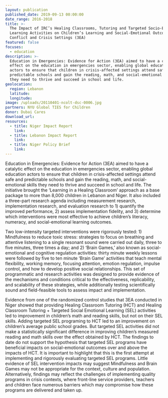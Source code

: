 ```yaml
---
layout: publication
published_date: 2019-09-13 00:00:00
date_range: 2016-2018
title: >-
  The Impact of IRC’s Healing Classrooms, Tutoring and Targeted Socio-Emotional
  Learning Activities on Children’s Learning and Social-Emotional Outcomes in
  Conflict and Crisis Settings (3EA)
featured: false
focuses:
  - education
description: >-
  Education in Emergencies: Evidence for Action (3EA) aimed to have a catalytic
  effect on the education in emergencies sector, enabling global education
  actors to ensure that children in crisis-affected settings attend safe and
  predictable schools and gain the reading, math, and social-emotional skills
  they need to thrive and succeed in school and life.
geolocation:
  region: Lebanon
  latitude:
  longitude:
image: /uploads/20110401-ncolt-dsc-0006.jpg
partners: NYU Global TIES for Children
donor: Dubai Cares
download_url:
resources:
  - title: Niger Impact Report
    link:
  - title: Lebanon Impact Report
    link:
  - title: Niger Policy Brief
    link:
---
```


Education in Emergencies: Evidence for Action (3EA) aimed to have a catalytic effect on the education in emergencies sector, enabling global education actors to ensure that children in crisis-affected settings attend safe and predictable schools and gain the reading, math, and social-emotional skills they need to thrive and succeed in school and life. The initiative brought the ‘Learning in a Healing Classroom’ approach as a base package to more than 8,000 children in Lebanon and Niger. It also included a three-part research agenda including measurement research, implementation research, and evaluation research to 1) quantify the improved performance, 2) assess implementation fidelity, and 3) determine which interventions were most effective to achieve children’s literacy, numeracy, and social-emotional learning outcomes.

Two low-intensity targeted interventions were rigorously tested: 1) Mindfulness to reduce toxic stress: strategies to focus on breathing and attentive listening to a single resonant sound were carried out daily, three to five minutes, three times a day; and 2) ‘Brain Games,’ also known as social-emotional and cognitive regulation activities: thirty minute weekly lessons were followed by five to ten minute ‘Brain Game’ activities that teach mental flexibility, working memory, focusing attention, emotion regulation, impulse control, and how to develop positive social relationships. This set of programmatic and research activities was designed to provide evidence of the mechanisms and conditions critical to the effectiveness, replicability, and scalability of these strategies, while additionally testing scientifically sound and field-feasible tools to assess impact and implementation.

Evidence from one of the randomized control studies that 3EA conducted in Niger showed that providing Healing Classroom Tutoring (HCT) and Healing Classroom Tutoring + Targeted Social Emotional Learning (SEL) activities led to improvement in children’s math and reading skills, but not on their SEL skills. Adding targeted SEL programing to HCT led to an improvement on children’s average public school grades. But targeted SEL activities did not make a statistically significant difference in improving children’s measured reading and math skills over the effect obtained by HCT. The findings to date do not support the hypothesis that targeted SEL programs have beneficial impacts on social-emotional outcomes over and above the impacts of HCT. It is important to highlight that this is the first attempt at implementing and rigorously evaluating targeted SEL programs. Little evidence of SEL intervention impacts may suggest Mindfulness and Brain Games may not be appropriate for the context, culture and population. Alternatively, findings may reflect the challenges of implementing quality programs in crisis contexts, where front-line service providers, teachers and children face numerous barriers which may compromise how these programs are delivered and taken up.